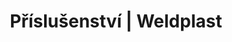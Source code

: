 ---
Link: "file:/Users/vinayakpatel/Downloads/www.weldplast.cz/sk/produkty/prislusenstvo/prislusenstvi-trysky/prislusenstvi-trysky-zakladni"
product_name: "null"
product_id: "null"
title: "Příslušenství | Weldplast"
product_desc: ""
product_specs: ""
product_downloads: ""
href: ""
accessories: ""
similar_products: ""
---